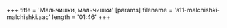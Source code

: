 +++
title = 'Мальчишки, мальчишки'
[params]
  filename = 'a11-malchishki-malchishki.aac'
  length = '01:46'
+++
